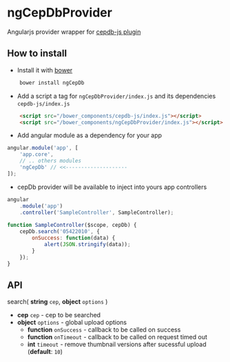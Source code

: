# ngCepDbProvider
Angularjs provider wrapper for [cepdb-js plugin](https://github.com/lfreneda/cepdb-js)

## How to install 

- Install it with [bower](http://bower.io/)

```javascript
    bower install ngCepDb
```

- Add a script a tag for `ngCepDbProvider/index.js` and its dependencies `cepdb-js/index.js`

```html
    <script src="/bower_components/cepdb-js/index.js"></script>
    <script src="/bower_components/ngCepDbProvider/index.js"></script>
```

- Add angular module as a dependency for your app

```javascript
angular.module('app', [
    'app.core',
    // .. others modules 
    'ngCepDb' // <<--------------------
]);
```

- cepDb provider will be available to inject into yours app controllers
```javascript
angular
    .module('app')
    .controller('SampleController', SampleController);
    
function SampleController($scope, cepDb) {
    cepDb.search('05422010', {
        onSuccess: function(data) {
            alert(JSON.stringify(data));
        }
    });
}
```

## API
 
 search( **string** `cep`, **object** `options` )
 
 * **cep** `cep` - cep to be searched
 * **object** `options` - global upload options
   * **function** `onSuccess` - callback to be called on success 
   * **function** `onTimeout` - callback to be called on request timed out 
   * **int** `timeout` - remove thumbnail versions after sucessful upload (**default**: `10`)


